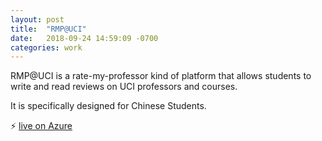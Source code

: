 ```yaml
---
layout: post
title:  "RMP@UCI"
date:   2018-09-24 14:59:09 -0700
categories: work
---
```


RMP@UCI is a rate-my-professor kind of platform that allows students to write and read reviews on UCI professors and courses.

It is specifically designed for Chinese Students.


:zap: [live on Azure](http://13.66.192.54/rmp_uci/)


